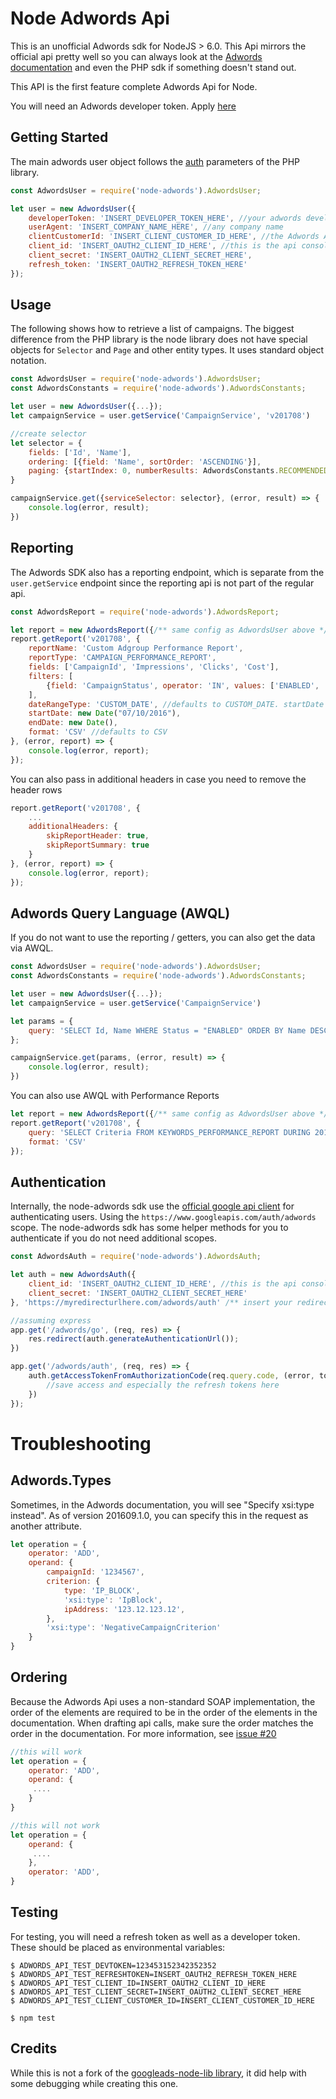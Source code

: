 # Node Adwords Api

This is an unofficial Adwords sdk for NodeJS > 6.0. This Api mirrors the official
api pretty well so you can always look at the
[Adwords documentation](https://developers.google.com/adwords/api/docs/reference/)
and even the PHP sdk if something doesn't stand out.

This API is the first feature complete Adwords Api for Node.

You will need an Adwords developer token. Apply [here](https://developers.google.com/adwords/api/docs/guides/signup)

## Getting Started

The main adwords user object follows the [auth](https://github.com/googleads/googleads-php-lib/blob/19.0.0/src/Google/Api/Ads/AdWords/auth.ini) parameters
of the PHP library.

```js
const AdwordsUser = require('node-adwords').AdwordsUser;

let user = new AdwordsUser({
    developerToken: 'INSERT_DEVELOPER_TOKEN_HERE', //your adwords developerToken
    userAgent: 'INSERT_COMPANY_NAME_HERE', //any company name
    clientCustomerId: 'INSERT_CLIENT_CUSTOMER_ID_HERE', //the Adwords Account id (e.g. 123-123-123)
    client_id: 'INSERT_OAUTH2_CLIENT_ID_HERE', //this is the api console client_id
    client_secret: 'INSERT_OAUTH2_CLIENT_SECRET_HERE',
    refresh_token: 'INSERT_OAUTH2_REFRESH_TOKEN_HERE'
});
```

## Usage

The following shows how to retrieve a list of campaigns. The biggest difference
from the PHP library is the node library does not have special objects for
`Selector` and `Page` and other entity types. It uses standard object notation.


```js
const AdwordsUser = require('node-adwords').AdwordsUser;
const AdwordsConstants = require('node-adwords').AdwordsConstants;

let user = new AdwordsUser({...});
let campaignService = user.getService('CampaignService', 'v201708')

//create selector
let selector = {
    fields: ['Id', 'Name'],
    ordering: [{field: 'Name', sortOrder: 'ASCENDING'}],
    paging: {startIndex: 0, numberResults: AdwordsConstants.RECOMMENDED_PAGE_SIZE}
}

campaignService.get({serviceSelector: selector}, (error, result) => {
    console.log(error, result);
})

```

## Reporting

The Adwords SDK also has a reporting endpoint, which is separate from
the `user.getService` endpoint since the reporting api is not part of the
regular api.

```js
const AdwordsReport = require('node-adwords').AdwordsReport;

let report = new AdwordsReport({/** same config as AdwordsUser above */});
report.getReport('v201708', {
    reportName: 'Custom Adgroup Performance Report',
    reportType: 'CAMPAIGN_PERFORMANCE_REPORT',
    fields: ['CampaignId', 'Impressions', 'Clicks', 'Cost'],
    filters: [
        {field: 'CampaignStatus', operator: 'IN', values: ['ENABLED', 'PAUSED']}
    ],
    dateRangeType: 'CUSTOM_DATE', //defaults to CUSTOM_DATE. startDate or endDate required for CUSTOM_DATE
    startDate: new Date("07/10/2016"),
    endDate: new Date(),
    format: 'CSV' //defaults to CSV
}, (error, report) => {
    console.log(error, report);
});
```

You can also pass in additional headers in case you need to remove the header rows

```js
report.getReport('v201708', {
    ...
    additionalHeaders: {
        skipReportHeader: true,
        skipReportSummary: true
    }
}, (error, report) => {
    console.log(error, report);
});
```


## Adwords Query Language (AWQL)

If you do not want to use the reporting / getters, you can also get the data via
AWQL.

```js
const AdwordsUser = require('node-adwords').AdwordsUser;
const AdwordsConstants = require('node-adwords').AdwordsConstants;

let user = new AdwordsUser({...});
let campaignService = user.getService('CampaignService')

let params = {
    query: 'SELECT Id, Name WHERE Status = "ENABLED" ORDER BY Name DESC LIMIT 0,50'
};

campaignService.get(params, (error, result) => {
    console.log(error, result);
})
```

You can also use AWQL with Performance Reports

```js
let report = new AdwordsReport({/** same config as AdwordsUser above */});
report.getReport('v201708', {
    query: 'SELECT Criteria FROM KEYWORDS_PERFORMANCE_REPORT DURING 20170101,20170325',
    format: 'CSV'
});


```
## Authentication
Internally, the node-adwords sdk use the [official google api client](https://github.com/google/google-api-nodejs-client)
for authenticating users. Using the `https://www.googleapis.com/auth/adwords` scope.
The node-adwords sdk has some helper methods for you to authenticate if you do not
need additional scopes.

```js
const AdwordsAuth = require('node-adwords').AdwordsAuth;

let auth = new AdwordsAuth({
    client_id: 'INSERT_OAUTH2_CLIENT_ID_HERE', //this is the api console client_id
    client_secret: 'INSERT_OAUTH2_CLIENT_SECRET_HERE'
}, 'https://myredirecturlhere.com/adwords/auth' /** insert your redirect url here */);

//assuming express
app.get('/adwords/go', (req, res) => {
    res.redirect(auth.generateAuthenticationUrl());
})

app.get('/adwords/auth', (req, res) => {
    auth.getAccessTokenFromAuthorizationCode(req.query.code, (error, tokens) => {
        //save access and especially the refresh tokens here
    })
});

```

# Troubleshooting

## Adwords.Types
Sometimes, in the Adwords documentation, you will see "Specify xsi:type instead".
As of version 201609.1.0, you can specify this in the request as another attribute.

```js
let operation = {
    operator: 'ADD',
    operand: {
        campaignId: '1234567',
        criterion: {
            type: 'IP_BLOCK',
            'xsi:type': 'IpBlock',
            ipAddress: '123.12.123.12',
        },
        'xsi:type': 'NegativeCampaignCriterion'
    }
}
```

## Ordering
Because the Adwords Api uses a non-standard SOAP implementation, the order of the
elements are required to be in the order of the elements in the documentation.
When drafting api calls, make sure the order matches the order in the documentation.
For more information, see [issue #20](https://github.com/ChrisAlvares/node-adwords/issues/20)

```js
//this will work
let operation = {
    operator: 'ADD',
    operand: {
     ....
    }
}
```

```js
//this will not work
let operation = {
    operand: {
     ....
    },
    operator: 'ADD',
}
```


## Testing
For testing, you will need a refresh token as well as a developer token.
These should be placed as environmental variables:

```
$ ADWORDS_API_TEST_DEVTOKEN=123453152342352352
$ ADWORDS_API_TEST_REFRESHTOKEN=INSERT_OAUTH2_REFRESH_TOKEN_HERE
$ ADWORDS_API_TEST_CLIENT_ID=INSERT_OAUTH2_CLIENT_ID_HERE
$ ADWORDS_API_TEST_CLIENT_SECRET=INSERT_OAUTH2_CLIENT_SECRET_HERE
$ ADWORDS_API_TEST_CLIENT_CUSTOMER_ID=INSERT_CLIENT_CUSTOMER_ID_HERE

$ npm test
```

## Credits
While this is not a fork of
the [googleads-node-lib library](https://github.com/ErikEvenson/googleads-node-lib/), it
did help with some debugging while creating this one.
